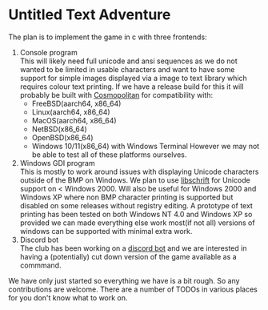 # Untitled Text Adventure

The plan is to implement the game in c with three frontends:
1. Console program  
   This will likely need full unicode and ansi sequences as we do not wanted to be limited in usable characters and want to have some support for simple images displayed via a image to text library which requires colour text printing.
   If we have a release build for this it will probably be built with [Cosmopolitan](https://github.com/jart/cosmopolitan) for compatibility with:
   * FreeBSD(aarch64, x86_64)
   * Linux(aarch64, x86_64)
   * MacOS(aarch64, x86_64)
   * NetBSD(x86_64)
   * OpenBSD(x86_64)
   * Windows 10/11(x86_64) with Windows Terminal
   However we may not be able to test all of these platforms ourselves.
2. Windows GDI program  
   This is mostly to work around issues with displaying Unicode characters outside of the BMP on Windows.
   We plan to use [libschrift](https://github.com/tomolt/libschrift) for Unicode support on < Windows 2000. Will also be useful for Windows 2000 and Windows XP where non BMP character printing is supported but disabled on some releases without registry editing.
   A prototype of text printing has been tested on both Windows NT 4.0 and Windows XP so provided we can made everything else work most(if not all) versions of windows can be supported with minimal extra work.
3. Discord bot  
   The club has been working on a [discord bot](https://github.com/UTAS-Programming-Club/DiscordBot) and we are interested in having a (potentially) cut down version of the game available as a commmand.

We have only just started so everything we have is a bit rough. So any contributions are welcome. There are a number of TODOs in various places for you don't know what to work on.
